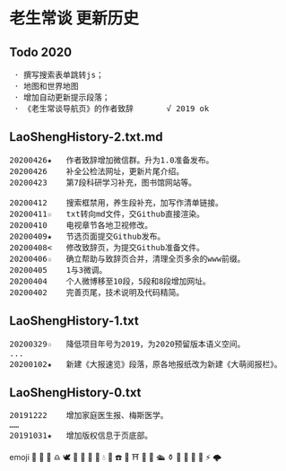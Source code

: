 老生常谈 更新历史
===============

Todo 2020
----------
<pre>
 · 撰写搜索表单跳转js；
 · 地图和世界地图
 · 增加自动更新提示段落；
 · 《老生常谈导航页》的作者致辞		√ 2019 ok
</pre>

LaoShengHistory-2.txt.md
-------------------------
<pre>
20200426★	作者致辞增加微信群。升为1.0准备发布。
20200426	补全公检法网址，更新片尾介绍。
20200423	第7段科研学习补充，图书馆网站等。

20200412   	搜索框禁用，养生段补充，加写作清单链接。
20200411☆	txt转向md文件，交Github直接渲染。
20200410	电视章节各地卫视修改。
20200409★	节选页面提交Github发布。
20200408<	修改致辞页，为提交Github准备文件。
20200406☆	确立帮助与致辞页合并，清理全页多余的www前缀。
20200405	1与3微调。
20200404	个人微博移至10段，5段和8段增加网址。
20200402	完善页尾，技术说明及代码精简。
</pre>

LaoShengHistory-1.txt
---------------------
<pre>
20200329☆	降低项目年号为2019，为2020预留版本语义空间。
...
20200102★	新建《大报速览》段落，原各地报纸改为新建《大萌阅报栏》。
</pre>

LaoShengHistory-0.txt
---------------------
<pre>
20191222	增加家庭医生报、梅斯医学。
……
20191031★	增加版权信息于页底部。
</pre>

emoji 
🐌 📧 💌 ♎️ 🕊 📯 🎺 🎨 🌟 💧 📡 
☎️ 🏫 ⛩ 🗾 🎴 🛳 ⚱️ 🏺 🧭 
🦅 🌠 ⚡ 🌩
